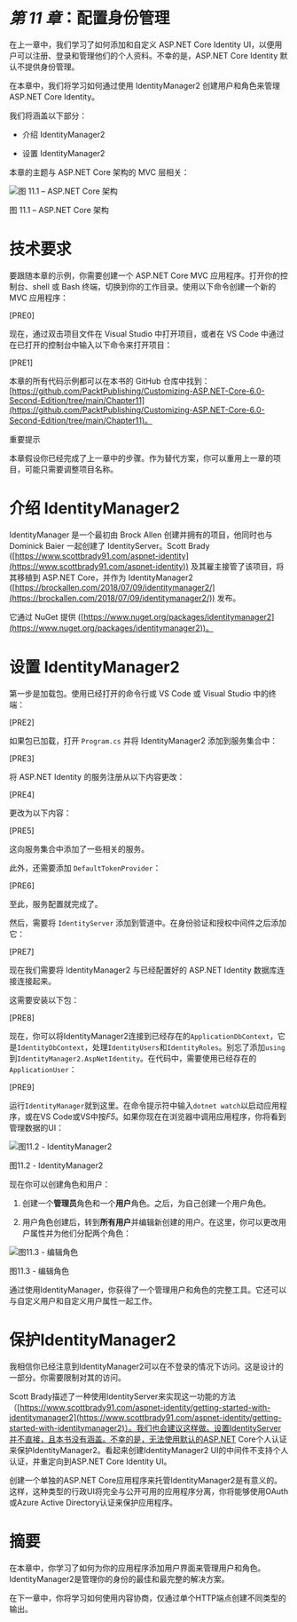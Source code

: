 # *第 11 章*：配置身份管理

在上一章中，我们学习了如何添加和自定义 ASP.NET Core Identity UI，以便用户可以注册、登录和管理他们的个人资料。不幸的是，ASP.NET Core Identity 默认不提供身份管理。

在本章中，我们将学习如何通过使用 IdentityManager2 创建用户和角色来管理 ASP.NET Core Identity。

我们将涵盖以下部分：

+   介绍 IdentityManager2

+   设置 IdentityManager2

本章的主题与 ASP.NET Core 架构的 MVC 层相关：

![图 11.1 – ASP.NET Core 架构](img/Figure_11.1_B17996.jpg)

图 11.1 – ASP.NET Core 架构

# 技术要求

要跟随本章的示例，你需要创建一个 ASP.NET Core MVC 应用程序。打开你的控制台、shell 或 Bash 终端，切换到你的工作目录。使用以下命令创建一个新的 MVC 应用程序：

[PRE0]

现在，通过双击项目文件在 Visual Studio 中打开项目，或者在 VS Code 中通过在已打开的控制台中输入以下命令来打开项目：

[PRE1]

本章的所有代码示例都可以在本书的 GitHub 仓库中找到：[https://github.com/PacktPublishing/Customizing-ASP.NET-Core-6.0-Second-Edition/tree/main/Chapter11](https://github.com/PacktPublishing/Customizing-ASP.NET-Core-6.0-Second-Edition/tree/main/Chapter11)。

重要提示

本章假设你已经完成了上一章中的步骤。作为替代方案，你可以重用上一章的项目，可能只需要调整项目名称。

# 介绍 IdentityManager2

IdentityManager 是一个最初由 Brock Allen 创建并拥有的项目，他同时也与 Dominick Baier 一起创建了 IdentityServer。Scott Brady ([https://www.scottbrady91.com/aspnet-identity](https://www.scottbrady91.com/aspnet-identity)) 及其雇主接管了该项目，将其移植到 ASP.NET Core，并作为 IdentityManager2 ([https://brockallen.com/2018/07/09/identitymanager2/](https://brockallen.com/2018/07/09/identitymanager2/)) 发布。

它通过 NuGet 提供 ([https://www.nuget.org/packages/identitymanager2](https://www.nuget.org/packages/identitymanager2))。

# 设置 IdentityManager2

第一步是加载包。使用已经打开的命令行或 VS Code 或 Visual Studio 中的终端：

[PRE2]

如果包已加载，打开 `Program.cs` 并将 IdentityManager2 添加到服务集合中：

[PRE3]

将 ASP.NET Identity 的服务注册从以下内容更改：

[PRE4]

更改为以下内容：

[PRE5]

这向服务集合中添加了一些相关的服务。

此外，还需要添加 `DefaultTokenProvider`：

[PRE6]

至此，服务配置就完成了。

然后，需要将 `IdentityServer` 添加到管道中。在身份验证和授权中间件之后添加它：

[PRE7]

现在我们需要将 IdentityManager2 与已经配置好的 ASP.NET Identity 数据库连接连接起来。

这需要安装以下包：

[PRE8]

现在，你可以将IdentityManager2连接到已经存在的`ApplicationDbContext`，它是`IdentityDbContext`，处理`IdentityUsers`和`IdentityRoles`。别忘了添加`using`到`IdentityManager2.AspNetIdentity`。在代码中，需要使用已经存在的`ApplicationUser`：

[PRE9]

运行`IdentityManager`就到这里。在命令提示符中输入`dotnet watch`以启动应用程序，或在VS Code或VS中按*F5*。如果你现在在浏览器中调用应用程序，你将看到管理数据的UI：

![图11.2 - IdentityManager2](img/Figure_11.2_B17996.jpg)

图11.2 - IdentityManager2

现在你可以创建角色和用户：

1.  创建一个**管理员**角色和一个**用户**角色。之后，为自己创建一个用户角色。

1.  用户角色创建后，转到**所有用户**并编辑新创建的用户。在这里，你可以更改用户属性并为他们分配两个角色：

![图11.3 - 编辑角色](img/Figure_11.3_B17996.jpg)

图11.3 - 编辑角色

通过使用IdentityManager，你获得了一个管理用户和角色的完整工具。它还可以与自定义用户和自定义用户属性一起工作。

# 保护IdentityManager2

我相信你已经注意到IdentityManager2可以在不登录的情况下访问。这是设计的一部分。你需要限制对其的访问。

Scott Brady描述了一种使用IdentityServer来实现这一功能的方法（[https://www.scottbrady91.com/aspnet-identity/getting-started-with-identitymanager2](https://www.scottbrady91.com/aspnet-identity/getting-started-with-identitymanager2)）。我们也会建议这样做。设置IdentityServer并不直接，且本书没有涵盖。不幸的是，无法使用默认的ASP.NET Core个人认证来保护IdentityManager2。看起来创建IdentityManager2 UI的中间件不支持个人认证，并重定向到ASP.NET Core Identity UI。

创建一个单独的ASP.NET Core应用程序来托管IdentityManager2是有意义的。这样，这种类型的行政UI将完全与公开可用的应用程序分离，你将能够使用OAuth或Azure Active Directory认证来保护应用程序。

# 摘要

在本章中，你学习了如何为你的应用程序添加用户界面来管理用户和角色。IdentityManager2是管理你的身份的最佳和最完整的解决方案。

在下一章中，你将学习如何使用内容协商，仅通过单个HTTP端点创建不同类型的输出。
